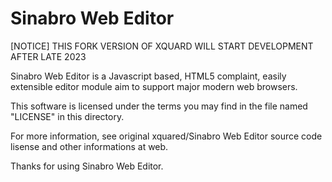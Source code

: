 Sinabro Web Editor
==
[NOTICE] THIS FORK VERSION OF XQUARD WILL START DEVELOPMENT AFTER LATE 2023

Sinabro Web Editor is a Javascript based, HTML5 complaint, easily extensible
editor module aim to support major modern web browsers.

This software is licensed under the terms you may find in the file 
named "LICENSE" in this directory.

For more information, see original xquared/Sinabro Web Editor source code lisense and other informations at web.

Thanks for using Sinabro Web Editor.
